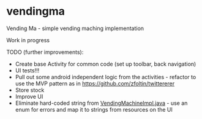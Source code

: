 # vendingma
Vending Ma - simple vending maching implementation

Work in progress

TODO (further improvements):

- Create base Activity for common code (set up toolbar, back navigation)
- UI tests!!!
- Pull out some android independent logic from the activities - refactor to use the MVP pattern as in https://github.com/zfoltin/twittererer
- Store stock
- Improve UI
- Eliminate hard-coded string from [VendingMachineImpl.java]( https://github.com/zfoltin/vendingma/blob/master/app/src/main/java/com/zedeff/vendingma/services/VendingMachineImpl.java) - use an enum for errors and map it to strings from resources on the UI

